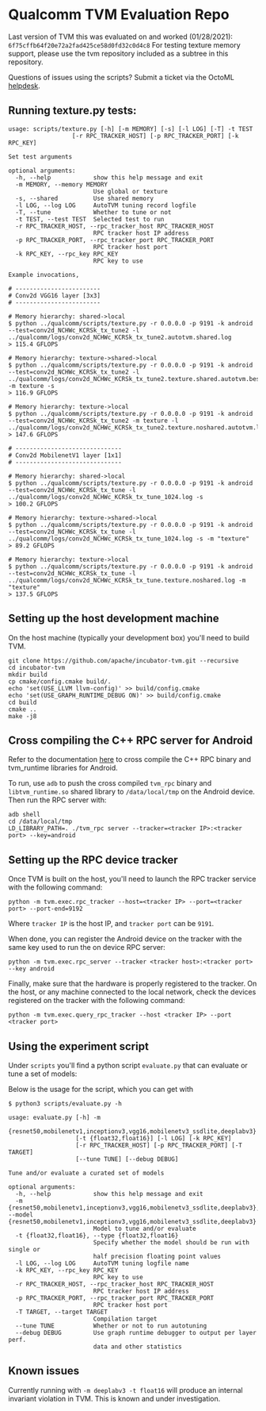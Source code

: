 # Qualcomm TVM Evaluation Repo

Last version of TVM this was evaluated on and worked (01/28/2021): `6f75cffb64f20e72a2fad425ce58d0fd32c0d4c8`
For testing texture memory support, please use the tvm repository included as a subtree in this repository.

Questions of issues using the scripts? Submit a ticket via the OctoML [helpdesk](https://octoml.atlassian.net/servicedesk/customer/portal/6).


## Running texture.py tests:

```
usage: scripts/texture.py [-h] [-m MEMORY] [-s] [-l LOG] [-T] -t TEST
                  [-r RPC_TRACKER_HOST] [-p RPC_TRACKER_PORT] [-k RPC_KEY]

Set test arguments

optional arguments:
  -h, --help            show this help message and exit
  -m MEMORY, --memory MEMORY
                        Use global or texture
  -s, --shared          Use shared memory
  -l LOG, --log LOG     AutoTVM tuning record logfile
  -T, --tune            Whether to tune or not
  -t TEST, --test TEST  Selected test to run
  -r RPC_TRACKER_HOST, --rpc_tracker_host RPC_TRACKER_HOST
                        RPC tracker host IP address
  -p RPC_TRACKER_PORT, --rpc_tracker_port RPC_TRACKER_PORT
                        RPC tracker host port
  -k RPC_KEY, --rpc_key RPC_KEY
                        RPC key to use

Example invocations,

# ------------------------
# Conv2d VGG16 layer [3x3]
# ------------------------

# Memory hierarchy: shared->local
$ python ../qualcomm/scripts/texture.py -r 0.0.0.0 -p 9191 -k android --test=conv2d_NCHWc_KCRSk_tx_tune2 -l ../qualcomm/logs/conv2d_NCHWc_KCRSk_tx_tune2.autotvm.shared.log
> 115.4 GFLOPS

# Memory hierarchy: texture->shared->local
$ python ../qualcomm/scripts/texture.py -r 0.0.0.0 -p 9191 -k android --test=conv2d_NCHWc_KCRSk_tx_tune2 -l ../qualcomm/logs/conv2d_NCHWc_KCRSk_tx_tune2.texture.shared.autotvm.best.log -m texture -s
> 116.9 GFLOPS

# Memory hierarchy: texture->local
$ python ../qualcomm/scripts/texture.py -r 0.0.0.0 -p 9191 -k android --test=conv2d_NCHWc_KCRSk_tx_tune2 -m texture -l ../qualcomm/logs/conv2d_NCHWc_KCRSk_tx_tune2.texture.noshared.autotvm.log
> 147.6 GFLOPS

# ------------------------------
# Conv2d MobilenetV1 layer [1x1]
# ------------------------------

# Memory hierarchy: shared->local
$ python ../qualcomm/scripts/texture.py -r 0.0.0.0 -p 9191 -k android --test=conv2d_NCHWc_KCRSk_tx_tune -l ../qualcomm/logs/conv2d_NCHWc_KCRSk_tx_tune_1024.log -s
> 100.2 GFLOPS

# Memory hierarchy: texture->shared->local
$ python ../qualcomm/scripts/texture.py -r 0.0.0.0 -p 9191 -k android --test=conv2d_NCHWc_KCRSk_tx_tune -l ../qualcomm/logs/conv2d_NCHWc_KCRSk_tx_tune_1024.log -s -m "texture"
> 89.2 GFLOPS

# Memory hierarchy: texture->local
$ python ../qualcomm/scripts/texture.py -r 0.0.0.0 -p 9191 -k android --test=conv2d_NCHWc_KCRSk_tx_tune -l ../qualcomm/logs/conv2d_NCHWc_KCRSk_tx_tune.texture.noshared.log -m "texture"
> 137.5 GFLOPS

```


## Setting up the host development machine

On the host machine (typically your development box) you'll need to build TVM. 

```
git clone https://github.com/apache/incubator-tvm.git --recursive
cd incubator-tvm
mkdir build
cp cmake/config.cmake build/.
echo 'set(USE_LLVM llvm-config)' >> build/config.cmake
echo 'set(USE_GRAPH_RUNTIME_DEBUG ON)' >> build/config.cmake
cd build
cmake ..
make -j8
```

## Cross compiling the C++ RPC server for Android

Refer to the documentation [here](https://github.com/apache/incubator-tvm/tree/master/apps/cpp_rpc) to cross compile the C++ RPC binary and tvm_runtime libraries for Android.

To run, use `adb` to push the cross compiled `tvm_rpc` binary and `libtvm_runtime.so` shared library to `/data/local/tmp` on the Android device. Then run the RPC server with:
```
adb shell
cd /data/local/tmp
LD_LIBRARY_PATH=. ./tvm_rpc server --tracker=<tracker IP>:<tracker port> --key=android
```

## Setting up the RPC device tracker

Once TVM is built on the host, you'll need to launch the RPC tracker service with the following command:
```
python -m tvm.exec.rpc_tracker --host=<tracker IP> --port=<tracker port> --port-end=9192
```
Where `tracker IP` is the host IP, and `tracker port` can be `9191`.

When done, you can register the Android device on the tracker with the same key used to run the on device RPC server:

```
python -m tvm.exec.rpc_server --tracker <tracker host>:<tracker port> --key android
```

Finally, make sure that the hardware is properly registered to the tracker. On the host, or any machine connected to the local network, check the devices registered on the tracker with the following command:

```
python -m tvm.exec.query_rpc_tracker --host <tracker IP> --port <tracker port>
```

## Using the experiment script

Under `scripts` you'll find a python script `evaluate.py` that can evaluate or tune a set of models:

Below is the usage for the script, which you can get with 

```
$ python3 scripts/evaluate.py -h

usage: evaluate.py [-h] -m
                   {resnet50,mobilenetv1,inceptionv3,vgg16,mobilenetv3_ssdlite,deeplabv3}
                   [-t {float32,float16}] [-l LOG] [-k RPC_KEY]
                   [-r RPC_TRACKER_HOST] [-p RPC_TRACKER_PORT] [-T TARGET]
                   [--tune TUNE] [--debug DEBUG]

Tune and/or evaluate a curated set of models

optional arguments:
  -h, --help            show this help message and exit
  -m {resnet50,mobilenetv1,inceptionv3,vgg16,mobilenetv3_ssdlite,deeplabv3}, --model {resnet50,mobilenetv1,inceptionv3,vgg16,mobilenetv3_ssdlite,deeplabv3}
                        Model to tune and/or evaluate
  -t {float32,float16}, --type {float32,float16}
                        Specify whether the model should be run with single or
                        half precision floating point values
  -l LOG, --log LOG     AutoTVM tuning logfile name
  -k RPC_KEY, --rpc_key RPC_KEY
                        RPC key to use
  -r RPC_TRACKER_HOST, --rpc_tracker_host RPC_TRACKER_HOST
                        RPC tracker host IP address
  -p RPC_TRACKER_PORT, --rpc_tracker_port RPC_TRACKER_PORT
                        RPC tracker host port
  -T TARGET, --target TARGET
                        Compilation target
  --tune TUNE           Whether or not to run autotuning
  --debug DEBUG         Use graph runtime debugger to output per layer perf.
                        data and other statistics
```

## Known issues ##
Currently running with `-m deeplabv3 -t float16` will produce an internal invariant violation in TVM. This is known and under investigation.


